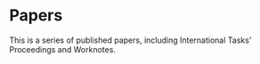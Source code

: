 # Papers

This is a series of published papers, including International Tasks' Proceedings and Worknotes.
